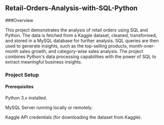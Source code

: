 ## Retail-Orders-Analysis-with-SQL-Python

###Overview

This project demonstrates the analysis of retail orders using SQL and Python. The data is fetched from a Kaggle dataset, cleaned, transformed, and stored in a MySQL database for further analysis. SQL queries are then used to generate insights, such as the top-selling products, month-over-month sales growth, and category-wise sales analysis. The project combines Python's data processing capabilities with the power of SQL to extract meaningful business insights.

### Project Setup

#### Prerequisites

Python 3.x installed.

MySQL Server running locally or remotely.

Kaggle API credentials (for downloading the dataset from Kaggle).
